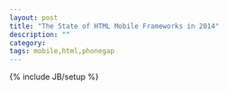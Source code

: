 ```yaml
---
layout: post
title: "The State of HTML Mobile Frameworks in 2014"
description: ""
category: 
tags: mobile,html,phonegap
---
```

{% include JB/setup %}
